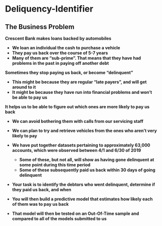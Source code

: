 # Deliquency-Identifier

## The Business Problem
**Crescent Bank makes loans backed by automobiles**
  - **We loan an individual the cash to purchase a vehicle**
  - **They pay us back over the course of 5-7 years**
  - **Many of them are “sub-prime”. That means that they have had problems in the past in paying off another debt**
 
**Sometimes they stop paying us back, or become “delinquent”**
  - **This might be because they are regular “late payers”, and will get around to it**
  - **It might be because they have run into financial problems and won’t be able to pay us**

**It helps us to be able to figure out which ones are more likely to pay us back**
  - **We can avoid bothering them with calls from our servicing staff**
  - **We can plan to try and retrieve vehicles from the ones who aren’t very likely to pay**
  
  
- **We have put together datasets pertaining to approximately 63,000 accounts, which were observed between 4/1 and 6/30 of 2019**

  - **Some of these, but not all, will show as having gone delinquent at some point during this time period**
  - **Some of these subsequently paid us back within 30 days of going delinquent**

- **Your task is to identify the debtors who went delinquent, determine if they paid us back, and when**

- **You will then build a predictive model that estimates how likely each of them was to pay us back**

- **That model will then be tested on an Out-Of-Time sample and compared to all of the models submitted to us**







